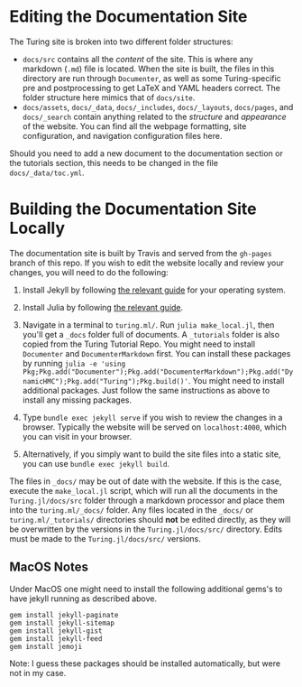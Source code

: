 # Editing the Documentation Site

The Turing site is broken into two different folder structures:

- `docs/src` contains all the _content_ of the site. This is where any
  markdown (`.md`) file is located. When the site is built, the files
  in this directory are run through `Documenter`, as well as some
  Turing-specific pre and postprocessing to get LaTeX and YAML headers
  correct. The folder structure here mimics that of `docs/site`.
- `docs/assets`, `docs/_data`, `docs/_includes`, `docs/_layouts`,
  `docs/pages`, and `docs/_search` contain anything related to the
  _structure_ and _appearance_ of the website. You can find all the
  webpage formatting, site configuration, and navigation configuration
  files here.

Should you need to add a new document to the documentation section or
the tutorials section, this needs to be changed in the file
`docs/_data/toc.yml`.

# Building the Documentation Site Locally

The documentation site is built by Travis and served from the
`gh-pages` branch of this repo. If you wish to edit the website
locally and review your changes, you will need to do the following:

1. Install Jekyll by following [the relevant
   guide](https://jekyllrb.com/docs/installation/) for your operating
   system.

2. Install Julia by following [the relevant
   guide](https://julialang.org/downloads/).

3. Navigate in a terminal to `turing.ml/`. Run `julia make_local.jl`,
   then you'll get a `_docs` folder full of documents. A `_tutorials`
   folder is also copied from the Turing Tutorial Repo. You might need
   to install `Documenter` and `DocumenterMarkdown` first. You can
   install these packages by running `julia -e 'using
   Pkg;Pkg.add("Documenter");Pkg.add("DocumenterMarkdown");Pkg.add("DynamicHMC");Pkg.add("Turing");Pkg.build()'`.
   You might need to install additional packages. Just follow the same instructions as above to install any missing
   packages.

4. Type `bundle exec jekyll serve` if you wish to review the changes
   in a browser. Typically the website will be served on
   `localhost:4000`, which you can visit in your browser.

5. Alternatively, if you simply want to build the site files into a
   static site, you can use `bundle exec jekyll build`.

The files in `_docs/` may be out of date with the website. If this is
the case, execute the `make_local.jl` script, which will run all the documents in the
`Turing.jl/docs/src` folder through a markdown processor and place them into the
`turing.ml/_docs/` folder. Any files located in the `_docs/` or
`turing.ml/_tutorials/` directories should **not** be edited directly, as
they will be overwritten by the versions in the `Turing.jl/docs/src/`
directory. Edits must be made to the `Turing.jl/docs/src/` versions.


## MacOS Notes
Under MacOS one might need to install the following additional gems's
to have jekyll running as described above.

```
gem install jekyll-paginate
gem install jekyll-sitemap
gem install jekyll-gist
gem install jekyll-feed
gem install jemoji
```

Note: I guess these packages should be installed automatically, but were not in my case.

